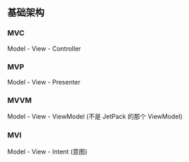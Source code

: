 ## 基础架构

### MVC
Model - View - Controller

### MVP
Model - View - Presenter


### MVVM
Model - View - ViewModel (不是 JetPack 的那个 ViewModel)


### MVI
Model - View - Intent (意图)

